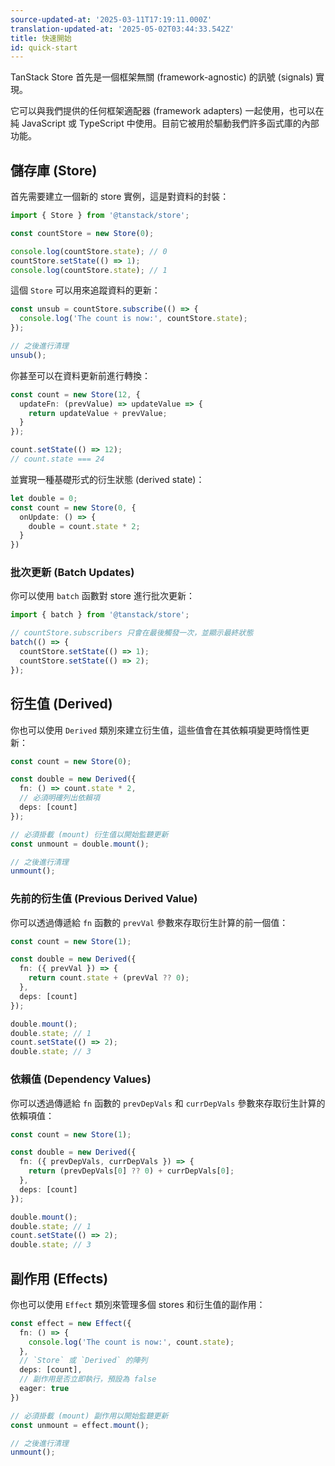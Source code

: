 ```yaml
---
source-updated-at: '2025-03-11T17:19:11.000Z'
translation-updated-at: '2025-05-02T03:44:33.542Z'
title: 快速開始
id: quick-start
---
```

TanStack Store 首先是一個框架無關 (framework-agnostic) 的訊號 (signals) 實現。

它可以與我們提供的任何框架適配器 (framework adapters) 一起使用，也可以在純 JavaScript 或 TypeScript 中使用。目前它被用於驅動我們許多函式庫的內部功能。

## 儲存庫 (Store)

首先需要建立一個新的 store 實例，這是對資料的封裝：

```typescript
import { Store } from '@tanstack/store';

const countStore = new Store(0);

console.log(countStore.state); // 0
countStore.setState(() => 1);
console.log(countStore.state); // 1
```

這個 `Store` 可以用來追蹤資料的更新：

```typescript
const unsub = countStore.subscribe(() => {
  console.log('The count is now:', countStore.state);
});

// 之後進行清理
unsub();
```

你甚至可以在資料更新前進行轉換：

```typescript
const count = new Store(12, {
  updateFn: (prevValue) => updateValue => {
    return updateValue + prevValue;
  }
});

count.setState(() => 12);
// count.state === 24
```

並實現一種基礎形式的衍生狀態 (derived state)：

```typescript
let double = 0;
const count = new Store(0, {
  onUpdate: () => {
    double = count.state * 2;
  }
})
```

### 批次更新 (Batch Updates)

你可以使用 `batch` 函數對 store 進行批次更新：

```typescript
import { batch } from '@tanstack/store';

// countStore.subscribers 只會在最後觸發一次，並顯示最終狀態
batch(() => {
  countStore.setState(() => 1);
  countStore.setState(() => 2);
});
```

## 衍生值 (Derived)

你也可以使用 `Derived` 類別來建立衍生值，這些值會在其依賴項變更時惰性更新：

```typescript
const count = new Store(0);

const double = new Derived({
  fn: () => count.state * 2,
  // 必須明確列出依賴項
  deps: [count]
});

// 必須掛載 (mount) 衍生值以開始監聽更新
const unmount = double.mount();

// 之後進行清理
unmount();
```

### 先前的衍生值 (Previous Derived Value)

你可以透過傳遞給 `fn` 函數的 `prevVal` 參數來存取衍生計算的前一個值：

```typescript
const count = new Store(1);

const double = new Derived({
  fn: ({ prevVal }) => {
    return count.state + (prevVal ?? 0);
  },
  deps: [count]
});

double.mount();
double.state; // 1
count.setState(() => 2);
double.state; // 3
```

### 依賴值 (Dependency Values)

你可以透過傳遞給 `fn` 函數的 `prevDepVals` 和 `currDepVals` 參數來存取衍生計算的依賴項值：

```typescript
const count = new Store(1);

const double = new Derived({
  fn: ({ prevDepVals, currDepVals }) => {
    return (prevDepVals[0] ?? 0) + currDepVals[0];
  },
  deps: [count]
});

double.mount();
double.state; // 1
count.setState(() => 2);
double.state; // 3
```

## 副作用 (Effects)

你也可以使用 `Effect` 類別來管理多個 stores 和衍生值的副作用：

```typescript
const effect = new Effect({
  fn: () => {
    console.log('The count is now:', count.state);
  },
  // `Store` 或 `Derived` 的陣列
  deps: [count],
  // 副作用是否立即執行，預設為 false
  eager: true
})

// 必須掛載 (mount) 副作用以開始監聽更新
const unmount = effect.mount();

// 之後進行清理
unmount();
```
